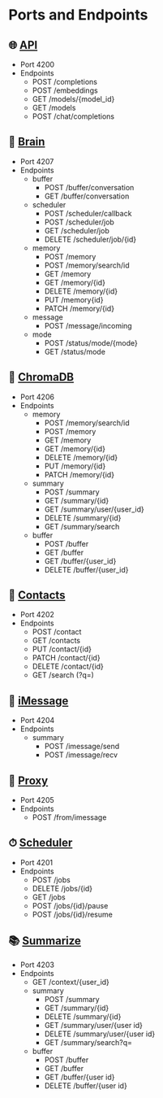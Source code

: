 # Ports and Endpoints

## 🌐 [API](docs/Services/APIy.md)

* Port 4200
* Endpoints
  * POST /completions
  * POST /embeddings
  * GET /models/{model_id}
  * GET /models
  * POST /chat/completions
  
## 🧠 [Brain](docs/Services/Brain.md)

* Port 4207
* Endpoints
  * buffer
    * POST /buffer/conversation
    * GET /buffer/conversation
  * scheduler
    * POST /scheduler/callback
    * POST /scheduler/job
    * GET /scheduler/job
    * DELETE /scheduler/job/{id}
  * memory
    * POST /memory
    * POST /memory/search/id
    * GET /memory
    * GET /memory/{id}
    * DELETE /memory/{id}
    * PUT /memory{id}
    * PATCH /memory/{id}
  * message
    * POST /message/incoming
  * mode
    * POST /status/mode/{mode}
    * GET /status/mode

## 📇 [ChromaDB](docs/Services/ChromaDB.md)

* Port 4206
* Endpoints
  * memory
    * POST /memory/search/id
    * POST /memory
    * GET /memory
    * GET /memory/{id}
    * DELETE /memory/{id}
    * PUT /memory/{id}
    * PATCH /memory/{id}
  * summary
    * POST /summary
    * GET /summary/{id}
    * GET /summary/user/{user_id}
    * DELETE /summary/{id}
    * GET /summary/search
  * buffer
    * POST /buffer
    * GET /buffer
    * GET /buffer/{user_id}
    * DELETE /buffer/{user_id}

## 📇 [Contacts](docs/Services/Contacts.md)

* Port 4202
* Endpoints
  * POST /contact
  * GET /contacts
  * PUT /contact/{id}
  * PATCH /contact/{id}
  * DELETE /contact/{id}
  * GET /search (?q=)

## 💬 [iMessage](docs/Services/iMessage.md)

* Port 4204
* Endpoints
  * summary
    * POST /imessage/send
    * POST /imessage/recv

## 🔁 [Proxy](docs/Services/Proxy.md)

* Port 4205
* Endpoints
  * POST /from/imessage
  
## ⏱ [Scheduler](docs/Services/Scheduler.md)

* Port 4201
* Endpoints
  * POST /jobs
  * DELETE /jobs/{id}
  * GET /jobs
  * POST /jobs/{id}/pause
  * POST /jobs/{id}/resume

## 📚 [Summarize](docs/Services/Summarize.md)

* Port 4203
* Endpoints
  * GET /context/{user_id}
  * summary
    * POST /summary
    * GET /summary/{id}
    * DELETE /summary/{id}
    * GET /summary/user/{user id}
    * DELETE /summary/user/{user id}
    * GET /summary/search?q=
  * buffer
    * POST /buffer
    * GET /buffer
    * GET /buffer/{user id}
    * DELETE /buffer/{user id}
  